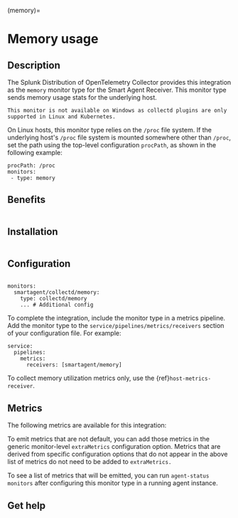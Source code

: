 (memory)=

# Memory usage
<meta name="description" content="Use this Splunk Observability Cloud integration for the Memory monitor. See benefits, install, configuration, and metrics">

## Description

The Splunk Distribution of OpenTelemetry Collector provides this integration as the `memory` monitor type for the Smart Agent Receiver. This monitor type sends memory usage stats for the underlying host. 

```{note}
This monitor is not available on Windows as collectd plugins are only supported in Linux and Kubernetes. 
```

On Linux hosts, this monitor type relies on the `/proc` file system. If the underlying host's `/proc` file system is mounted somewhere other than `/proc`, set the path using the top-level configuration `procPath`, as shown in the following example:

```
procPath: /proc
monitors:
 - type: memory
```

## Benefits

```{include} /_includes/benefits.md
```

## Installation

```{include} /_includes/collector-installation-linux.md
```

## Configuration

```{include} /_includes/configuration.md
```

```
monitors:
  smartagent/collectd/memory: 
    type: collectd/memory
    ... # Additional config
```

To complete the integration, include the monitor type in a metrics pipeline. Add the monitor type to the `service/pipelines/metrics/receivers` section of your configuration file. For example:

```
service:
  pipelines:
    metrics:
      receivers: [smartagent/memory]
 ```     

To collect memory utilization metrics only, use the {ref}`host-metrics-receiver`.

## Metrics

The following metrics are available for this integration:

<div class="metrics-yaml" url="https://raw.githubusercontent.com/signalfx/signalfx-agent/main/pkg/monitors/collectd/memory/metadata.yaml"></div>

To emit metrics that are not default, you can add those metrics in the generic monitor-level `extraMetrics` configuration option. Metrics that are derived from specific configuration options that do not appear in the above list of metrics do not need to be added to `extraMetrics.`

To see a list of metrics that will be emitted, you can run `agent-status monitors` after configuring this monitor type in a running agent instance.

## Get help

```{include} /_includes/troubleshooting.md
```
